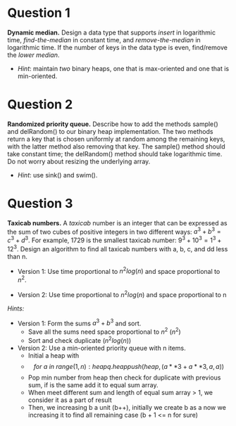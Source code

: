   
# Question 1

**Dynamic median.** Design a data type that supports _insert_ in logarithmic time, _find-the-median_ in constant time, and _remove-the-median_ in logarithmic time. If the number of keys in the data type is even, find/remove the _lower median_.

- _Hint_: maintain _two_ binary heaps, one that is max-oriented and one that is min-oriented.
# Question 2

**Randomized priority queue.** Describe how to add the methods sample() and delRandom() to our binary heap implementation. The two methods return a key that is chosen uniformly at random among the remaining keys, with the latter method also removing that key. The sample() method should take constant time; the delRandom() method should take logarithmic time. Do not worry about resizing the underlying array.

- _Hint_: use sink() and swim().

# Question 3

**Taxicab numbers.** A _taxicab_ number is an integer that can be expressed as the sum of two cubes of positive integers in two different ways: $a^3+b^3=c^3+d^3$. For example, 1729 is the smallest taxicab number: $9^3+10^3=1^3+12^3$. Design an algorithm to find all taxicab numbers with a, b, c, and dd less than n.

- Version 1: Use time proportional to $n^2log(⁡n)$ and space proportional to $n^2$.
    
- Version 2: Use time proportional to $n^2log(⁡n)$ and space proportional to n


_Hints:_

- Version 1: Form the sums $a^3+b^3$ and sort.
	- Save all the sums need space proportional to $n^2$ ($n^2$)
	- Sort and check duplicate ($n^2log(n)$)
- Version 2: Use a min-oriented priority queue with n items.
	- Initial a heap with 
	- $$ for\ a\ in\ range(1, n): heapq.heappush(heap, (a**3 + a**3, a, a)) $$
	- Pop min number from heap then check for duplicate with previous sum, if is the same add it to equal sum array.
	- When meet different sum and length of equal sum array > 1, we consider it as a part of result
	- Then, we increasing b a unit (b++), initially we create b as a now we increasing it to find all remaining case (b + 1 <= n for sure)